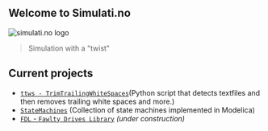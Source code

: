 ## Welcome to Simulati.no

![simulati.no logo](logo.svg)

 > Simulation with a "twist"

## Current projects

  * [`ttws - TrimTrailingWhiteSpaces`](https://github.com/simulatino/TrimTrailingWhiteSpaces)(Python script that detects textfiles and then removes trailing white spaces and more.) 
  * [`StateMachines`](https://github.com/simulatino/StateMachines) (Collection of state machines  implemented in Modelica)
  * [`FDL` - `Fawlty Drives Library`](https://fdl.simulati.no) *(under construction)*
